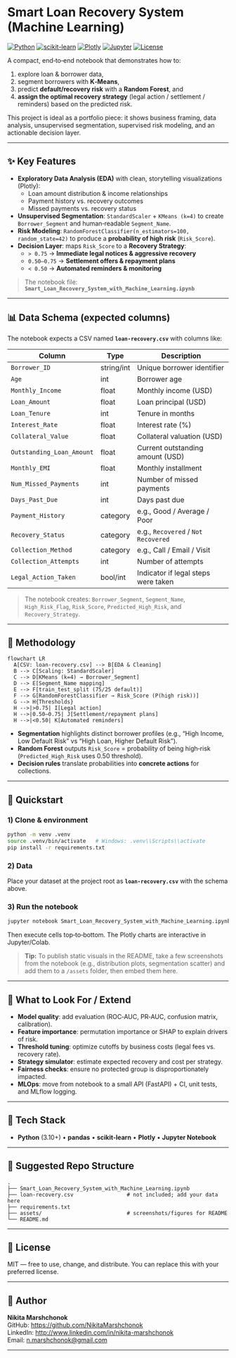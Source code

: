 # Smart Loan Recovery System (Machine Learning)

[![Python](https://img.shields.io/badge/Python-3.10%2B-blue.svg)](https://www.python.org/)
[![scikit-learn](https://img.shields.io/badge/scikit--learn-ML-orange)](https://scikit-learn.org/)
[![Plotly](https://img.shields.io/badge/Plotly-Interactive%20Charts-lightgrey)](https://plotly.com/python/)
[![Jupyter](https://img.shields.io/badge/Jupyter-Notebook-orange)](https://jupyter.org/)
[![License](https://img.shields.io/badge/License-MIT-green.svg)](#license)

A compact, end‑to‑end notebook that demonstrates how to:
1) explore loan & borrower data,  
2) segment borrowers with **K‑Means**,  
3) predict **default/recovery risk** with a **Random Forest**, and  
4) **assign the optimal recovery strategy** (legal action / settlement / reminders) based on the predicted risk.

This project is ideal as a portfolio piece: it shows business framing, data analysis, unsupervised segmentation, supervised risk modeling, and an actionable decision layer.


---

## ✨ Key Features

- **Exploratory Data Analysis (EDA)** with clean, storytelling visualizations (Plotly):
  - Loan amount distribution & income relationships
  - Payment history vs. recovery outcomes
  - Missed payments vs. recovery status
- **Unsupervised Segmentation**: `StandardScaler` + `KMeans (k=4)` to create `Borrower_Segment` and human‑readable `Segment_Name`.
- **Risk Modeling**: `RandomForestClassifier(n_estimators=100, random_state=42)` to produce a **probability of high risk** (`Risk_Score`).
- **Decision Layer**: maps `Risk_Score` to a **Recovery Strategy**:
  - `> 0.75` → **Immediate legal notices & aggressive recovery**
  - `0.50–0.75` → **Settlement offers & repayment plans**
  - `< 0.50` → **Automated reminders & monitoring**

> The notebook file: **`Smart_Loan_Recovery_System_with_Machine_Learning.ipynb`**

---

## 📊 Data Schema (expected columns)

The notebook expects a CSV named **`loan-recovery.csv`** with columns like:

| Column                       | Type      | Description                                               |
|-----------------------------|-----------|-----------------------------------------------------------|
| `Borrower_ID`               | string/int| Unique borrower identifier                                |
| `Age`                       | int       | Borrower age                                              |
| `Monthly_Income`            | float     | Monthly income (USD)                                      |
| `Loan_Amount`               | float     | Loan principal (USD)                                      |
| `Loan_Tenure`               | int       | Tenure in months                                          |
| `Interest_Rate`             | float     | Interest rate (%)                                         |
| `Collateral_Value`          | float     | Collateral valuation (USD)                                |
| `Outstanding_Loan_Amount`   | float     | Current outstanding amount (USD)                          |
| `Monthly_EMI`               | float     | Monthly installment                                       |
| `Num_Missed_Payments`       | int       | Number of missed payments                                 |
| `Days_Past_Due`             | int       | Days past due                                             |
| `Payment_History`           | category  | e.g., Good / Average / Poor                               |
| `Recovery_Status`           | category  | e.g., `Recovered` / `Not Recovered`                       |
| `Collection_Method`         | category  | e.g., Call / Email / Visit                                |
| `Collection_Attempts`       | int       | Number of attempts                                        |
| `Legal_Action_Taken`        | bool/int  | Indicator if legal steps were taken                       |

> The notebook creates: `Borrower_Segment`, `Segment_Name`, `High_Risk_Flag`, `Risk_Score`, `Predicted_High_Risk`, and `Recovery_Strategy`.

---

## 🧠 Methodology

```mermaid
flowchart LR
  A[CSV: loan-recovery.csv] --> B[EDA & Cleaning]
  B --> C[Scaling: StandardScaler]
  C --> D[KMeans (k=4) → Borrower_Segment]
  D --> E[Segment_Name mapping]
  E --> F[train_test_split (75/25 default)]
  F --> G[RandomForestClassifier → Risk_Score (P(high risk))]
  G --> H{Thresholds}
  H -->|>0.75| I[Legal action]
  H -->|0.50–0.75| J[Settlement/repayment plans]
  H -->|<0.50| K[Automated reminders]
```

- **Segmentation** highlights distinct borrower profiles (e.g., “High Income, Low Default Risk” vs “High Loan, Higher Default Risk”).  
- **Random Forest** outputs `Risk_Score` = probability of being high‑risk (`Predicted_High_Risk` uses 0.50 threshold).  
- **Decision rules** translate probabilities into **concrete actions** for collections.

---

## 🚀 Quickstart

### 1) Clone & environment
```bash
python -m venv .venv
source .venv/bin/activate   # Windows: .venv\\Scripts\\activate
pip install -r requirements.txt
```

### 2) Data
Place your dataset at the project root as **`loan-recovery.csv`** with the schema above.

### 3) Run the notebook
```bash
jupyter notebook Smart_Loan_Recovery_System_with_Machine_Learning.ipynb
```
Then execute cells top‑to‑bottom. The Plotly charts are interactive in Jupyter/Colab.

> **Tip:** To publish static visuals in the README, take a few screenshots from the notebook (e.g., distribution plots, segmentation scatter) and add them to a `/assets` folder, then embed them here.

---

## 🔎 What to Look For / Extend

- **Model quality**: add evaluation (ROC‑AUC, PR‑AUC, confusion matrix, calibration).  
- **Feature importance**: permutation importance or SHAP to explain drivers of risk.  
- **Threshold tuning**: optimize cutoffs by business costs (legal fees vs. recovery rate).  
- **Strategy simulator**: estimate expected recovery and cost per strategy.  
- **Fairness checks**: ensure no protected group is disproportionately impacted.  
- **MLOps**: move from notebook to a small API (FastAPI) + CI, unit tests, and MLflow logging.

---

## 🧰 Tech Stack

- **Python** (3.10+) • **pandas** • **scikit‑learn** • **Plotly** • **Jupyter Notebook**

---

## 📁 Suggested Repo Structure

```
.
├── Smart_Loan_Recovery_System_with_Machine_Learning.ipynb
├── loan-recovery.csv                 # not included; add your data here
├── requirements.txt
├── assets/                           # screenshots/figures for README
└── README.md
```

---

## 📜 License

MIT — free to use, change, and distribute. You can replace this with your preferred license.

---

## 🙌 Author

**Nikita Marshchonok**  
GitHub: https://github.com/NikitaMarshchonok  
LinkedIn: http://www.linkedin.com/in/nikita-marshchonok  
Email: n.marshchonok@gmail.com

---
